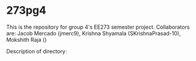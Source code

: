 # 273pg4
This is the repository for group 4's EE273 semester project.
Collaborators are:
Jacob Mercado (jmerc9), Krishna Shyamala (SKrishnaPrasad-10), Mokshith Raja ()

Description of directory:
